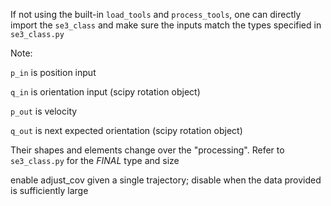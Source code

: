 If not using the built-in ``load_tools`` and ``process_tools``, one can directly import the ``se3_class`` and make sure the inputs match the types specified in ``se3_class.py``



Note: 

``p_in`` is position input

``q_in`` is orientation input (scipy rotation object)

``p_out`` is velocity 

``q_out`` is next expected orientation (scipy rotation object)

Their shapes and elements change over the "processing". Refer to ``se3_class.py`` for the *FINAL* type and size 


enable adjust_cov given a single trajectory; disable when the data provided is sufficiently large